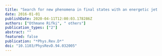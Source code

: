 ```yaml
---
title: "Search for new phenomena in final states with an energetic jet and large missing transverse momentum in $pp$ collisions at $sqrts=13$  TeV using the ATLAS detector"
date: 2016-01-01
publishDate: 2020-04-11T12:00:03.178286Z
authors: ["Othmane Rifki", " others"]
publication_types: ["2"]
abstract: ""
featured: false
publication: "*Phys.Rev.D*"
doi: "10.1103/PhysRevD.94.032005"
---
```


